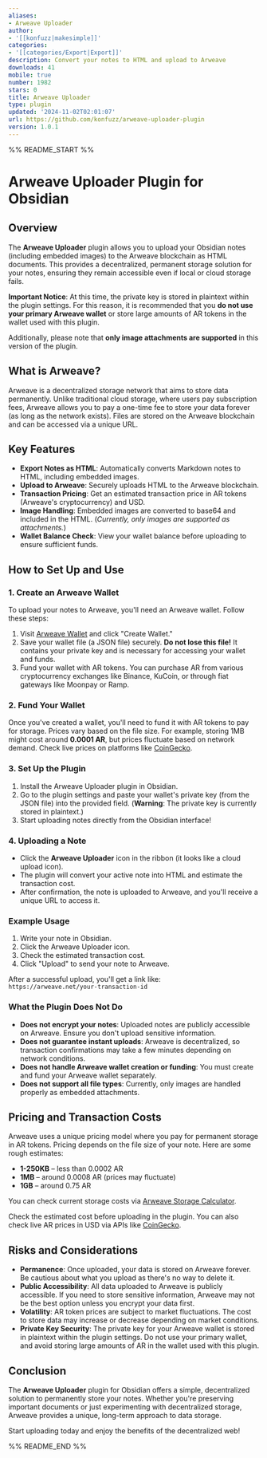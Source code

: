 ```yaml
---
aliases:
- Arweave Uploader
author:
- '[[konfuzz|makesimple]]'
categories:
- '[[categories/Export|Export]]'
description: Convert your notes to HTML and upload to Arweave
downloads: 41
mobile: true
number: 1982
stars: 0
title: Arweave Uploader
type: plugin
updated: '2024-11-02T02:01:07'
url: https://github.com/konfuzz/arweave-uploader-plugin
version: 1.0.1
---
```


%% README_START %%

# Arweave Uploader Plugin for Obsidian

## Overview

The **Arweave Uploader** plugin allows you to upload your Obsidian notes (including embedded images) to the Arweave blockchain as HTML documents. This provides a decentralized, permanent storage solution for your notes, ensuring they remain accessible even if local or cloud storage fails.

**Important Notice**: At this time, the private key is stored in plaintext within the plugin settings. For this reason, it is recommended that you **do not use your primary Arweave wallet** or store large amounts of AR tokens in the wallet used with this plugin.

Additionally, please note that **only image attachments are supported** in this version of the plugin.

## What is Arweave?

Arweave is a decentralized storage network that aims to store data permanently. Unlike traditional cloud storage, where users pay subscription fees, Arweave allows you to pay a one-time fee to store your data forever (as long as the network exists). Files are stored on the Arweave blockchain and can be accessed via a unique URL.

## Key Features

- **Export Notes as HTML**: Automatically converts Markdown notes to HTML, including embedded images.
- **Upload to Arweave**: Securely uploads HTML to the Arweave blockchain.
- **Transaction Pricing**: Get an estimated transaction price in AR tokens (Arweave's cryptocurrency) and USD.
- **Image Handling**: Embedded images are converted to base64 and included in the HTML. (_Currently, only images are supported as attachments._)
- **Wallet Balance Check**: View your wallet balance before uploading to ensure sufficient funds.

## How to Set Up and Use

### 1. Create an Arweave Wallet

To upload your notes to Arweave, you'll need an Arweave wallet. Follow these steps:

1. Visit [Arweave Wallet](https://arweave.app/wallet) and click "Create Wallet."
2. Save your wallet file (a JSON file) securely. **Do not lose this file!** It contains your private key and is necessary for accessing your wallet and funds.
3. Fund your wallet with AR tokens. You can purchase AR from various cryptocurrency exchanges like Binance, KuCoin, or through fiat gateways like Moonpay or Ramp.

### 2. Fund Your Wallet

Once you've created a wallet, you'll need to fund it with AR tokens to pay for storage. Prices vary based on the file size. For example, storing 1MB might cost around **0.0001 AR**, but prices fluctuate based on network demand. Check live prices on platforms like [CoinGecko](https://www.coingecko.com/en/coins/arweave).

### 3. Set Up the Plugin

1. Install the Arweave Uploader plugin in Obsidian.
2. Go to the plugin settings and paste your wallet's private key (from the JSON file) into the provided field. (**Warning**: The private key is currently stored in plaintext.)
3. Start uploading notes directly from the Obsidian interface!

### 4. Uploading a Note

- Click the **Arweave Uploader** icon in the ribbon (it looks like a cloud upload icon).
- The plugin will convert your active note into HTML and estimate the transaction cost.
- After confirmation, the note is uploaded to Arweave, and you'll receive a unique URL to access it.

### Example Usage

1. Write your note in Obsidian.
2. Click the Arweave Uploader icon.
3. Check the estimated transaction cost.
4. Click "Upload" to send your note to Arweave.

After a successful upload, you'll get a link like:  
`https://arweave.net/your-transaction-id`

### What the Plugin Does **Not** Do

- **Does not encrypt your notes**: Uploaded notes are publicly accessible on Arweave. Ensure you don't upload sensitive information.
- **Does not guarantee instant uploads**: Arweave is decentralized, so transaction confirmations may take a few minutes depending on network conditions.
- **Does not handle Arweave wallet creation or funding**: You must create and fund your Arweave wallet separately.
- **Does not support all file types**: Currently, only images are handled properly as embedded attachments.

## Pricing and Transaction Costs

Arweave uses a unique pricing model where you pay for permanent storage in AR tokens. Pricing depends on the file size of your note. Here are some rough estimates:

- **1-250KB** – less than 0.0002 AR
- **1MB** – around 0.0008 AR (prices may fluctuate)
- **1GB** – around 0.75 AR

You can check current storage costs via [Arweave Storage Calculator](https://ar-fees.arweave.dev/).

Check the estimated cost before uploading in the plugin. You can also check live AR prices in USD via APIs like [CoinGecko](https://www.coingecko.com/en/coins/arweave).

## Risks and Considerations

- **Permanence**: Once uploaded, your data is stored on Arweave forever. Be cautious about what you upload as there's no way to delete it.
- **Public Accessibility**: All data uploaded to Arweave is publicly accessible. If you need to store sensitive information, Arweave may not be the best option unless you encrypt your data first.
- **Volatility**: AR token prices are subject to market fluctuations. The cost to store data may increase or decrease depending on market conditions.
- **Private Key Security**: The private key for your Arweave wallet is stored in plaintext within the plugin settings. Do not use your primary wallet, and avoid storing large amounts of AR in the wallet used with this plugin.

## Conclusion

The **Arweave Uploader** plugin for Obsidian offers a simple, decentralized solution to permanently store your notes. Whether you're preserving important documents or just experimenting with decentralized storage, Arweave provides a unique, long-term approach to data storage.

Start uploading today and enjoy the benefits of the decentralized web!

%% README_END %%